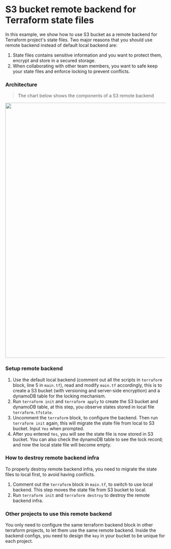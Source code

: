 S3 bucket remote backend for Terraform state files
=========================

In this example, we show how to use S3 bucket as a remote backend for Terraform project's state files. Two major reasons that you should use remote backend instead of default local backend are:
1. State files contains sensitive information and you want to protect them, encrypt and store in a secured storage.
2. When collaborating with other team members, you want to safe keep your state files and enforce locking to prevent conflicts.

### Architecture

> The chart below shows the components of a S3 remote backend  

<img src="../charts/tf_remote_s3_backend.png" width="800">

### Setup remote backend

1. Use the default local backend (comment out all the scripts in `terraform` block, line 5 in `main.tf`), read and modify `main.tf` accordingly, this is to create a S3 bucket (with versioning and server-side encryption) and a dynamoDB table for the locking mechanism.
2. Run `terraform init` and `terraform apply` to create the S3 bucket and dynamoDB table, at this step, you observe states stored in local file `terraform.tfstate`.
3. Uncomment the `terraform` block, to configure the backend. Then run `terraform init` again, this will migrate the state file from local to S3 bucket. Input `Yes` when prompted.
4. After you entered `Yes`, you will see the state file is now stored in S3 bucket. You can also check the dynamoDB table to see the lock record; and now the local state file will become empty.


### How to destroy remote backend infra

To properly destroy remote backend infra, you need to migrate the state files to local first, to avoid having conflicts. 

1. Comment out the `terraform` block in `main.tf`, to switch to use local backend. This step moves the state file from S3 bucket to local.
2. Run `terraform init` and `terraform destroy` to destroy the remote backend infra.

### Other projects to use this remote backend

You only need to configure the same terraform backend block in other terraform projects, to let them use the same remote backend. Inside the backend configs, you need to design the `key` in your bucket to be unique for each project.